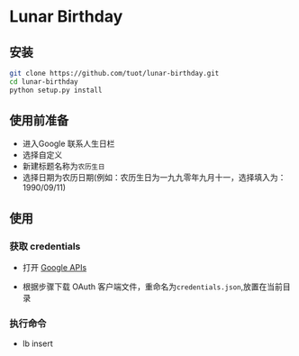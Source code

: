 # Lunar Birthday

## 安装

```sh
git clone https://github.com/tuot/lunar-birthday.git
cd lunar-birthday
python setup.py install
```

## 使用前准备

-  进入Google 联系人生日栏
  - 选择自定义
  - 新建标题名称为`农历生日`
  - 选择日期为农历日期(例如：农历生日为一九九零年九月十一，选择填入为：1990/09/11)

## 使用
### 获取 credentials

- 打开 [Google APIs](https://developers.google.com/workspace/guides/create-credentials?authuser=3)

- 根据步骤下载 OAuth 客户端文件，重命名为`credentials.json`,放置在当前目录



### 执行命令

  - lb insert

